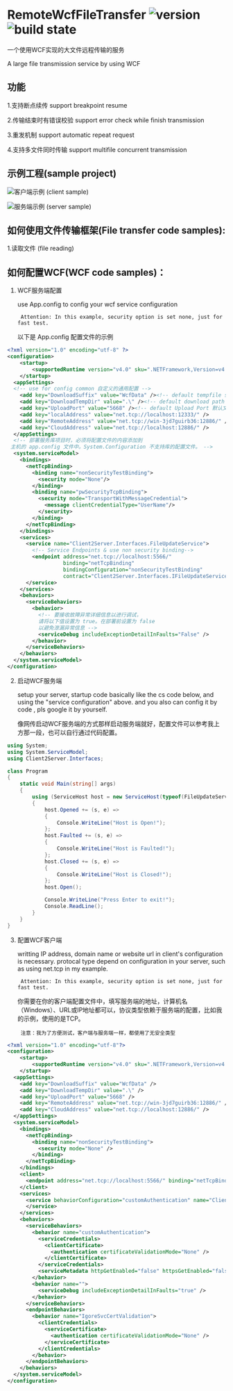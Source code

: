 # RemoteWcfFileTransfer ![version](https://img.shields.io/badge/Remote%20WCF%20LargeFileTransfer-v0.1.0-orange.svg) ![build state](https://img.shields.io/badge/build-passing-brightgreen.svg)
一个使用WCF实现的大文件远程传输的服务

A large file transmission service by using WCF

## **功能**
1.支持断点续传 support breakpoint resume 

2.传输结束时有错误校验 support error check while finish transmission

3.重发机制 support automatic repeat request

4.支持多文件同时传输 support multifile concurrent transmission

## **示例工程(sample project)**

![客户端示例 (client sample)](https://github.com/wingsziye/RemoteWcfFileTransfer/tree/master/RemoteClient.Beta) 

![服务端示例 (server sample)](https://github.com/wingsziye/RemoteWcfFileTransfer/tree/master/TestHostForMetaData/TestHostServer2ClientInterfaces)

## **如何使用文件传输框架(File transfer code samples):**

1.读取文件 (file reading)

## **如何配置WCF(WCF code samples)：**
1. WCF服务端配置

    use App.config to config your wcf service configuration

        Attention: In this example, security option is set none, just for fast test.

    以下是 App.config 配置文件的示例

```xml
<?xml version="1.0" encoding="utf-8" ?>
<configuration>
    <startup> 
        <supportedRuntime version="v4.0" sku=".NETFramework,Version=v4.5" />
    </startup>
  <appSettings>
  <!-- use for config common 自定义的通用配置 -->
    <add key="DownloadSuffix" value="WcfData" /><!-- default tempfile suffix 默认临时文件后缀 -->
    <add key="DownloadTempDir" value=".\" /><!-- default download path 默认临时文件夹路径 -->
    <add key="UploadPort" value="5668" /><!-- default Upload Port 默认文件传输端口 -->
    <add key="localAddress" value="net.tcp://localhost:12333/" />
    <add key="RemoteAddress" value="net.tcp://win-3jd7guirb36:12886/" />
    <add key="CloudAddress" value="net.tcp://localhost:12886/" />
  </appSettings>
  <!-- 部署服务库项目时，必须将配置文件的内容添加到
 主机的 app.config 文件中。System.Configuration 不支持库的配置文件。 -->
  <system.serviceModel>
    <bindings>
      <netTcpBinding>
        <binding name="nonSecurityTestBinding">
          <security mode="None"/>
        </binding>
        <binding name="pwSecurityTcpBinding">          
          <security mode="TransportWithMessageCredential">
            <message clientCredentialType="UserName"/>
          </security>
        </binding>
      </netTcpBinding>
    </bindings>
    <services>
      <service name="Client2Server.Interfaces.FileUpdateService">
        <!-- Service Endpoints & use non security binding-->
        <endpoint address="net.tcp://localhost:5566/"
                  binding="netTcpBinding"
                  bindingConfiguration="nonSecurityTestBinding"
                  contract="Client2Server.Interfaces.IFileUpdateService"/>
      </service>
    </services>
    <behaviors>
      <serviceBehaviors>
        <behavior>
          <!-- 要接收故障异常详细信息以进行调试，
          请将以下值设置为 true。在部署前设置为 false 
          以避免泄漏异常信息 -->
          <serviceDebug includeExceptionDetailInFaults="False" />
        </behavior>
      </serviceBehaviors>
    </behaviors>
  </system.serviceModel>
</configuration>
```
2. 启动WCF服务端 

    setup your server, startup code basically like the cs code below, and using the "service configuration"  above. and you also can config it by code , pls google  it by yourself.
    
    像网传启动WCF服务端的方式那样启动服务端就好，配置文件可以参考我上方那一段，也可以自行通过代码配置。

```cs
using System;
using System.ServiceModel;
using Client2Server.Interfaces;

class Program
{
    static void Main(string[] args)
    {
        using (ServiceHost host = new ServiceHost(typeof(FileUpdateService)))
        {
            host.Opened += (s, e) =>
            {
                Console.WriteLine("Host is Open!");
            };
            host.Faulted += (s, e) =>
            {
                Console.WriteLine("Host is Faulted!");
            };
            host.Closed += (s, e) =>
            {
                Console.WriteLine("Host is Closed!");
            };
            host.Open();

            Console.WriteLine("Press Enter to exit!");
            Console.ReadLine();
        }
    }
}
```

3. 配置WCF客户端
    
    writting IP address, domain name or website url in client's configuration is necessary. protocal type depend on configuration in your server, such as using net.tcp in my example.

        Attention: In this example, security option is set none, just for fast test.

    你需要在你的客户端配置文件中，填写服务端的地址，计算机名（Windows）、URL或IP地址都可以，协议类型依赖于服务端的配置，比如我的示例，使用的是TCP。

        注意：我为了方便测试，客户端与服务端一样，都使用了无安全类型

```xml
<?xml version="1.0" encoding="utf-8"?>
<configuration>
    <startup> 
        <supportedRuntime version="v4.0" sku=".NETFramework,Version=v4.5" />
    </startup>
  <appSettings>
    <add key="DownloadSuffix" value="WcfData" />
    <add key="DownloadTempDir" value=".\" />
    <add key="UploadPort" value="5668" />
    <add key="RemoteAddress" value="net.tcp://win-3jd7guirb36:12886/" />
    <add key="CloudAddress" value="net.tcp://localhost:12886/" />
  </appSettings>
  <system.serviceModel>
    <bindings>
      <netTcpBinding>
        <binding name="nonSecurityTestBinding">
          <security mode="None" />
        </binding>
      </netTcpBinding>
    </bindings>
    <client>
      <endpoint address="net.tcp://localhost:5566/" binding="netTcpBinding" bindingConfiguration="nonSecurityTestBinding" contract="WCF.RemoteOnlineService.IRemoteOnlineService" name="NetTcpBinding_IRemoteOnlineService" />
    </client>
    <services>
      <service behaviorConfiguration="customAuthentication" name="Client2Server.Interfaces.FileUpdateService">
      </service>
    </services>
    <behaviors>
      <serviceBehaviors>
        <behavior name="customAuthentication">
          <serviceCredentials>
            <clientCertificate>
              <authentication certificateValidationMode="None" />
            </clientCertificate>
          </serviceCredentials>
          <serviceMetadata httpGetEnabled="false" httpsGetEnabled="false" />
        </behavior>
        <behavior name="">
          <serviceDebug includeExceptionDetailInFaults="true" />
        </behavior>
      </serviceBehaviors>
      <endpointBehaviors>
        <behavior name="IgoreSvcCertValidation">
          <clientCredentials>
            <serviceCertificate>
              <authentication certificateValidationMode="None" />
            </serviceCertificate>
          </clientCredentials>
        </behavior>
      </endpointBehaviors>
    </behaviors>
  </system.serviceModel>
</configuration>
```

